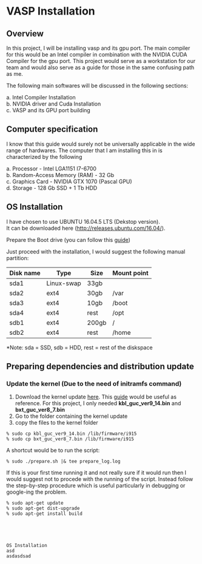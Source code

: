 # VASP Installation

## Overview

In this project, I will be installing vasp and its gpu port. The main compiler for this would be an Intel compiler in combination with the NVIDIA CUDA Compiler for the gpu port. This project would serve as a workstation for our team and would also serve as a guide for those in the same confusing path as me. 

The following main softwares will be discussed in the following sections:

a. Intel Compiler Installation \
b. NVIDIA driver and Cuda Installation \
c. VASP and its GPU port building 

## Computer specification

I know that this guide would surely not be universally applicable in the wide range of hardwares. The computer that I am installing this in is characterized by the following

a. Processor - Intel LGA1151 I7-6700 \
b. Random-Access Memory (RAM) - 32 Gb \
c. Graphics Card - NVIDIA GTX 1070 (Pascal GPU) \
d. Storage - 128 Gb SSD + 1 Tb HDD

## OS Installation

I have chosen to use UBUNTU 16.04.5 LTS (Dekstop version). \
It can be downloaded here (http://releases.ubuntu.com/16.04/). 

Prepare the Boot drive (you can follow this [guide](https://www.howtogeek.com/howto/linux/create-a-bootable-ubuntu-usb-flash-drive-the-easy-way/))

Just proceed with the installation, I would suggest the following manual partition:

| Disk name   | Type       | Size  | Mount point |
|-------------|------------|-------|-------------|
| sda1        | Linux-swap | 33gb  |             |
| sda2        | ext4       | 30gb  | /var        |
| sda3        | ext4       | 10gb  | /boot       |
| sda4        | ext4       | rest  | /opt        |
| sdb1        | ext4       | 200gb | /           |
| sdb2        | ext4       | rest  | /home       |

*Note: sda = SSD, sdb = HDD, rest = rest of the diskspace

## Preparing dependencies and distribution update

### Update the kernel (Due to the need of initramfs command)

1. Download the kernel update [here](https://git.kernel.org/pub/scm/linux/kernel/git/firmware/linux-firmware.git/tree/i915). This [guide](https://askubuntu.com/questions/832524/updated-kernel-to-4-8-now-missing-firmware-warnings/832528#832528) would be useful as reference. For this project, I only needed **kbl_guc_ver9_14.bin** and **bxt_guc_ver8_7.bin**
2. Go to the folder containing the kernel update
3. copy the files to the kernel folder
```shell
% sudo cp kbl_guc_ver9_14.bin /lib/firmware/i915
% sudo cp bxt_guc_ver8_7.bin /lib/firmware/i915
```

A shortcut would be to run the script:

```shell
% sudo ./prepare.sh |& tee prepare_log.log
```

If this is your first time running it and not really sure if it would run then I would suggest not to procede with the running of the script. Instead follow the step-by-step procedure which is useful particularly in debugging or google-ing the problem. 

```shell
% sudo apt-get update 
% sudo apt-get dist-upgrade
% sudo apt-get install build





OS Installation 
asd
asdasdsad
